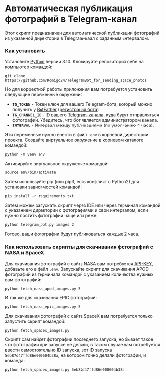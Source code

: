 # Автоматическая публикация фотографий в Telegram-канал

Этот скрипт предназначен для автоматической публикации фотографий из указанной директории в Telegram-каал с заданным интервалом.

### Как установить
Установите [Python](https://www.python.org/downloads/) версии 3.10.
Клонируйте репозиторий себе на компьютер командой:
```
git clone https://github.com/Romigo24/TelegramBot_for_sending_space_photos
```
Но для корректной работы приложения вам потребуется установить следующие переменные окружения:

- **`TG_TOKEN`** - Токен ключ для вашего Telegram-бота, который можно получить у [BotFather](https://t.me/botfather) ([регистрация бота](https://way23.ru/регистрация-бота-в-telegram.html))
- **`TG_CHANNEL_ID`** - ID вашего [Telegram-канала](https://smmplanner.com/blog/otlozhennyj-posting-v-telegram/), куда будут отправляться фотографии. Убедитесь, что бот является администратором канала.
- **`INTERVAL`** - Интервал между публикациями (по умолчанию 4 часа).

Эти переменные нужно внести в файл `.env` в корневой директории проекта.
Создайте виртуальное окружение в корневом каталоге командой:
```
python -m venv env
```
Активируйте виртуальное окружение командой:
```
source env/bin/activate
```
Затем используйте pip (или pip3, есть конфликт с Python2) для установки зависимостей командой:
```
pip install -r requirements.txt
```
Затем можем запускать скрипт через IDE или через терминал командой с указанием директории с фотографиями и свои интервалом, если нужно постить фотографии чаще или реже:
```
python telegram_bot.py images 2
```
Готово, ваши фотографии будут публиковаться каждые 2 часа.

### Как использовать скрипты для скачивания фотографий с NASA и SpaceX

Для скачивания фотографий с сайта NASA вам потребуется [API-KEY](https://api.nasa.gov), добавьте его в файл `.env`.
Запускайте скрипт для скачивания APOD фотографий из терминала командой с указанием количества нужных вам фотографий:
```
python fetch_nasa_apod_images.py 5
```
И так же для скачивания EPIC фотографий:
```
python fetch_nasa_epic_images.py 5
```

Для скачивания фотографий с сайта SpaceX вам потребуется только запустить скрипт командой:
```
python fetch_spacex_images.py
```

Скрипт сам найдет фотографии последнего запуска, но бывает такое что фотографии при запуске не делали, в таком случае вам потребуется ввести самостоятельно ID запуска, вот ID запуска `5eb87d47ffd86e000604b38a`, на котором точно делали фотографии, и команда:
```
python fetch_spacex_images.py 5eb87d47ffd86e000604b38a
```
